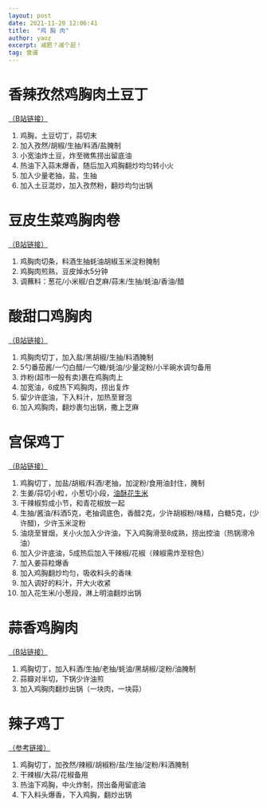 ```yaml
---
layout: post
date: 2021-11-20 12:06:41
title:  "鸡 胸 肉"
author: yaoz
excerpt: 减肥？减个屁！
tag: 食谱
---
```


#  香辣孜然鸡胸肉土豆丁

[（B站链接）](https://www.bilibili.com/video/BV1TL4y1h7rP)

1.  鸡胸，土豆切丁，蒜切末
2.  加入孜然/胡椒/生抽/料酒/盐腌制
3.  小宽油炸土豆，炸至微焦捞出留底油
4.  热油下入蒜末爆香，随后加入鸡胸翻炒均匀转小火
5.  加入少量老抽，盐，生抽
6.  加入土豆混炒，加入孜然粉，翻炒均匀出锅

#  豆皮生菜鸡胸肉卷

[（B站链接）](https://www.bilibili.com/video/BV1WV41177XN)

1.  鸡胸肉切条，料酒生抽蚝油胡椒玉米淀粉腌制
2.  鸡胸肉煎熟，豆皮焯水5分钟
3.  调蘸料：葱花/小米椒/白芝麻/蒜末/生抽/蚝油/香油/醋

#  酸甜口鸡胸肉

[（B站链接）](https://www.bilibili.com/video/BV1dK4y1e74E)

1.  鸡胸肉切丁，加入盐/黑胡椒/生抽/料酒腌制
2.  5勺番茄酱/一勺白醋/一勺糖/蚝油/少量淀粉/小半碗水调匀备用
3.  炸粉(超市一般有卖)裹在鸡胸肉上
4.  加宽油，6成热下鸡胸肉，捞出复炸
5.  留少许底油，下入料汁，加热至冒泡
6.  加入鸡胸肉，翻炒裹匀出锅，撒上芝麻

#  宫保鸡丁

[（B站链接）](https://www.bilibili.com/video/BV1Xt411Z7z8)

1.  鸡胸切丁，加盐/胡椒/料酒/老抽，加淀粉/食用油封住，腌制
2.  生姜/蒜切小粒，小葱切小段，[油酥花生米](https://www.bilibili.com/video/BV1wW41117e4)
3.  干辣椒剪成小节，和青花椒放一起
4.  生抽/酱油/料酒5克，老抽调底色，香醋2克，少许胡椒粉/味精，白糖5克，(少许醋)，少许玉米淀粉
5.  油烧至冒烟，关小火加入少许油，下入鸡胸滑至8成熟，捞出控油（热锅滑冷油）
6.  加入少许底油，5成热后加入干辣椒/花椒（辣椒需炸至棕色）
7.  加入姜蒜粒爆香
8.  加入鸡胸翻炒均匀，吸收料头的香味
9.  加入调好的料汁，开大火收紧
10. 加入花生米/小葱段，淋上明油翻炒出锅

#  蒜香鸡胸肉

[（B站链接）](https://www.bilibili.com/video/BV1Tf4y1J7Vb)

1.  鸡胸切丁，加入料酒/生抽/老抽/蚝油/黑胡椒/淀粉/油腌制
2.  蒜瓣对半切，下锅少许油煎
3.  加入鸡胸肉翻炒出锅（一块肉，一块蒜）

#  辣子鸡丁

[（参考链接）]()

1.  鸡胸切丁，加孜然/辣椒/胡椒粉/盐/生抽/淀粉/料酒腌制
2.  干辣椒/大蒜/花椒备用
3.  热油下鸡胸，中火炸制，捞出备用留底油
4.  下入料头爆香，下入鸡胸，翻炒出锅
